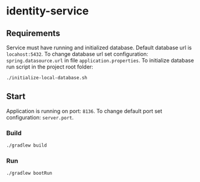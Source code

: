 # identity-service

## Requirements

Service must have running and initialized database. Default database url is `locahost:5432`.
To change database url set configuration: `spring.datasource.url` in file `application.properties`.
To initialize database run script in the project root folder:

```sh
./initialize-local-database.sh
```

## Start

Application is running on port: `8136`. To change default port set configuration: `server.port`.

### Build

```sh
./gradlew build
```

### Run

```sh
./gradlew bootRun
```
